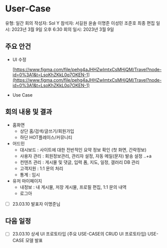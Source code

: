 # User-Case

유형: 일간 회의
작성자: Sol Y
참석자: 서길원 윤솔 이명준 이성민 조준호 
최종 편집 일시: 2023년 3월 9일 오후 6:30
회의 일시: 2023년 3월 9일

## 주요 안건

- UI 수정
    
    [https://www.figma.com/file/pehg4aJHHZwImtxCsMHjQM/Travel?node-id=0%3A1&t=LsoKhZKkL0q7OKEN-1](https://www.figma.com/file/pehg4aJHHZwImtxCsMHjQM/Travel?node-id=0%3A1&t=LsoKhZKkL0q7OKEN-1)
    
- Use Case

## 회의 내용 및 결과

- 홈화면
    - 상단 홈/검색/글쓰기/회원가입
    - 하단 HOT플레이스/커뮤니티
- 어드민
    - 대시보드 : 사이트에 대한 전반적인 요약 정보 확인 (첫 화면, 간략정보)
    - 사용자 관리 : 회원정보관리, 관리자 설정, 자동 메일(문자) 발송 설정 ..+a
    - 컨텐츠 관리 : 게시물 및 댓글, 입력 폼, 지도, 일정, 갤러리 DB 관리
    - 고객지원 : 1:1 문의 처리
    - 통계 : 임시
- 유저 마이페이지
    - 내정보 : 내 게시물, 저장 게시물, 프로필 편집, 1:1 문의 내역
    - 로그아
- [ ]  23.03.10 발표자 이명준님

## 다음 일정

- [ ]  23.03.10 상세 UI 프로토타입 (주요 USE-CASE의 CRUD UI 프로토타입)
USE-CASE 모델 발표